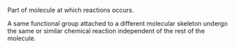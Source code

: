 Part of molecule at which reactions occurs.

A same functional group attached to a different molecular skeleton undergo the same or similar chemical reaction independent of the rest of the molecule.